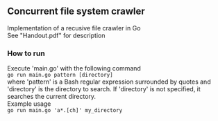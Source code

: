 ## Concurrent file system crawler
Implementation of a recusive file crawler in Go  
See "Handout.pdf" for description   
### How to run 
Execute 'main.go' with the following command  
`go run main.go pattern [directory]`  
where 'pattern' is a Bash regular expression surrounded by quotes and 'directory' is the directory to search. If 'directory' is not specified, it searches the current directory.  
Example usage   
`go run main.go 'a*.[ch]' my_directory`  
